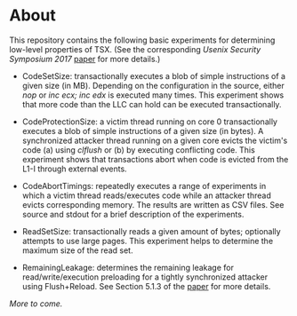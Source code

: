 About
=====
This repository contains the following basic experiments for determining low-level properties of TSX. (See the corresponding _Usenix Security Symposium 2017_ [paper](https://aka.ms/msr-cloak) for more details.)

* CodeSetSize: transactionally executes a blob of simple instructions of a given size (in MB). Depending on the configuration in the source, either _nop_ or _inc ecx; inc edx_ is executed many times. This experiment shows that more code than the LLC can hold can be executed transactionally.

* CodeProtectionSize: a victim thread running on core 0 transactionally executes a blob of simple instructions of a given size (in bytes). A synchronized attacker thread running on a given core evicts the victim's code (a) using _clflush_ or (b) by executing conflicting code. This experiment shows that transactions abort when code is evicted from the L1-I through external events. 

* CodeAbortTimings: repeatedly executes a range of experiments in which a victim thread reads/executes code while an attacker thread evicts corresponding memory. The results are written as CSV files. See source and stdout for a brief description of the experiments.

* ReadSetSize: transactionally reads a given amount of bytes; optionally attempts to use large pages. This experiment helps to determine the maximum size of the read set.

* RemainingLeakage: determines the remaining leakage for read/write/execution preloading for a tightly synchronized attacker using Flush+Reload. See Section 5.1.3 of the [paper](https://aka.ms/msr-cloak) for more details. 

_More to come._ 